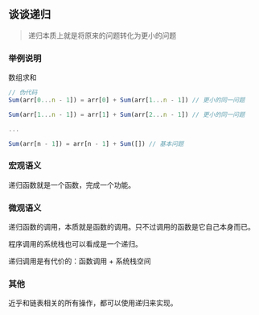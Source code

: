 ## 谈谈递归

> 递归本质上就是将原来的问题转化为更小的问题

### 举例说明

数组求和

```js
// 伪代码
Sum(arr[0...n - 1]) = arr[0] + Sum(arr[1...n - 1]) // 更小的同一问题

Sum(arr[1...n - 1]) = arr[1] + Sum(arr[2...n - 1]) // 更小的同一问题

...

Sum(arr[n - 1]) = arr[n - 1] + Sum([]) // 基本问题
```

### 宏观语义

递归函数就是一个函数，完成一个功能。

### 微观语义

递归函数的调用，本质就是函数的调用。只不过调用的函数是它自己本身而已。

程序调用的系统栈也可以看成是一个递归。

递归调用是有代价的：函数调用 + 系统栈空间

### 其他

近乎和链表相关的所有操作，都可以使用递归来实现。

